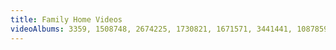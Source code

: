 ```yaml
---
title: Family Home Videos
videoAlbums: 3359, 1508748, 2674225, 1730821, 1671571, 3441441, 1087859, 1818656, 1621831
---
```

